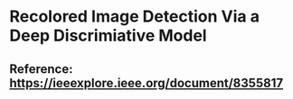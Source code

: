 # Recolored Image Detection Via a Deep Discrimiative Model


## Reference: https://ieeexplore.ieee.org/document/8355817
